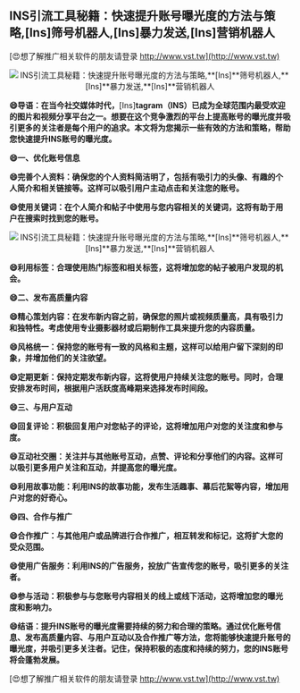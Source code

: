 ## **INS引流工具秘籍：快速提升账号曝光度的方法与策略,**[Ins]**筛号机器人,**[Ins]**暴力发送,**[Ins]**营销机器人**

[😍想了解推广相关软件的朋友请登录 http://www.vst.tw](http://www.vst.tw)

 <center><img src="https://vst.tw/MP4/tuiguang/png/3.png" alt="INS引流工具秘籍：快速提升账号曝光度的方法与策略,**[Ins]**筛号机器人,**[Ins]**暴力发送,**[Ins]**营销机器人"></center>

**😄导语：在当今社交媒体时代，**[Ins]**tagram（INS）已成为全球范围内最受欢迎的图片和视频分享平台之一。想要在这个竞争激烈的平台上提高账号的曝光度并吸引更多的关注者是每个用户的追求。本文将为您揭示一些有效的方法和策略，帮助您快速提升INS账号的曝光度。**

**😄一、优化账号信息**

**😄完善个人资料：确保您的个人资料简洁明了，包括有吸引力的头像、有趣的个人简介和相关链接等。这样可以吸引用户主动点击和关注您的账号。**

**😄使用关键词：在个人简介和帖子中使用与您内容相关的关键词，这将有助于用户在搜索时找到您的账号。**

 <center><img src="https://vst.tw/MP4/tuiguang/png/4.png" alt="INS引流工具秘籍：快速提升账号曝光度的方法与策略,**[Ins]**筛号机器人,**[Ins]**暴力发送,**[Ins]**营销机器人"></center>

**😄利用标签：合理使用热门标签和相关标签，这将增加您的帖子被用户发现的机会。**

**😄二、发布高质量内容**

**😄精心策划内容：在发布新内容之前，确保您的照片或视频质量高，具有吸引力和独特性。考虑使用专业摄影器材或后期制作工具来提升您的内容质量。**

**😄风格统一：保持您的账号有一致的风格和主题，这样可以给用户留下深刻的印象，并增加他们的关注欲望。**

**😄定期更新：保持定期发布新内容，这将使用户持续关注您的账号。同时，合理安排发布时间，根据用户活跃度高峰期来选择发布时间段。**

**😄三、与用户互动**

**😄回复评论：积极回复用户对您帖子的评论，这将增加用户对您的关注度和参与度。**

**😄互动社交圈：关注并与其他账号互动，点赞、评论和分享他们的内容。这样可以吸引更多用户关注和互动，并提高您的曝光度。**

**😄利用故事功能：利用INS的故事功能，发布生活趣事、幕后花絮等内容，增加用户对您的好奇心。**

**😄四、合作与推广**

**😄合作推广：与其他用户或品牌进行合作推广，相互转发和标记，这将扩大您的受众范围。**

**😄使用广告服务：利用INS的广告服务，投放广告宣传您的账号，吸引更多的关注者。**

**😄参与活动：积极参与与您账号内容相关的线上或线下活动，这将增加您的曝光度和影响力。**

**😄结语：提升INS账号的曝光度需要持续的努力和合理的策略。通过优化账号信息、发布高质量内容、与用户互动以及合作推广等方法，您将能够快速提升账号的曝光度，并吸引更多关注者。记住，保持积极的态度和持续的努力，您的INS账号将会蓬勃发展。**

[😍想了解推广相关软件的朋友请登录 http://www.vst.tw](http://www.vst.tw)



